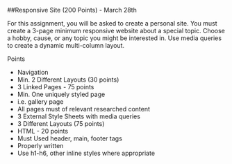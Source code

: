 ##Responsive Site (200 Points) - March 28th

For this assignment, you will be asked to create a personal site.  You must create a 3-page minimum responsive website about a special topic. Choose a hobby, cause, or any topic you might be interested in. Use media queries to create a dynamic multi-column layout.

Points

* Navigation 
 * Min. 2 Different Layouts (30 points)
* 3 Linked Pages - 75 points
 * Min. One uniquely styled page
  * i.e. gallery page
 * All pages must of relevant researched content
* 3 External Style Sheets with media queries
 * 3 Different Layouts (75 points)
* HTML - 20 points
 * Must Used header, main, footer tags
 * Properly written 
 * Use h1-h6, other inline styles where appropriate
 
